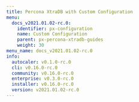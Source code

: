 ```yaml
---
title: Percona XtraDB with Custom Configuration
menu:
  docs_v2021.01.02-rc.0:
    identifier: px-configuration
    name: Custom Configuration
    parent: px-percona-xtradb-guides
    weight: 30
menu_name: docs_v2021.01.02-rc.0
info:
  autocaler: v0.1.0-rc.0
  cli: v0.16.0-rc.0
  community: v0.16.0-rc.0
  enterprise: v0.3.0-rc.0
  installer: v0.16.0-rc.0
  version: v2021.01.02-rc.0
---
```


